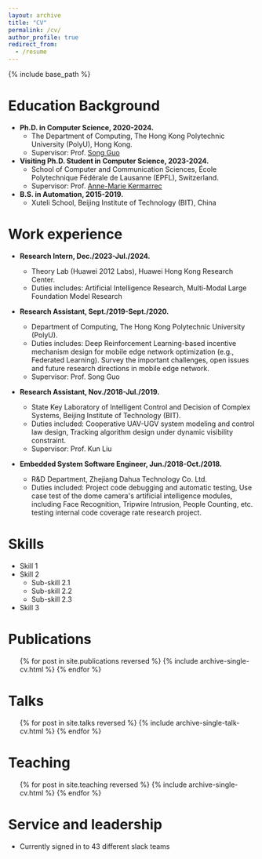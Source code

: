 ```yaml
---
layout: archive
title: "CV"
permalink: /cv/
author_profile: true
redirect_from:
  - /resume
---
```


{% include base_path %}

Education Background
======
* __Ph.D. in Computer Science, 2020-2024.__
  * The Department of Computing, The Hong Kong Polytechnic University (PolyU), Hong Kong.
  * Supervisor: Prof. [Song Guo](https://cse.hkust.edu.hk/admin/people/faculty/profile/songguo)
* __Visiting Ph.D. Student in Computer Science, 2023-2024.__
  * School of Computer and Communication Sciences, École Polytechnique Fédérale de Lausanne (EPFL), Switzerland.
  * Supervisor: Prof. [Anne-Marie Kermarrec](https://people.epfl.ch/anne-marie.kermarrec?lang=en)
* __B.S. in Automation, 2015-2019.__
  * Xuteli School, Beijing Institute of Technology (BIT), China

Work experience
======
* __Research Intern, Dec./2023-Jul./2024.__
  * Theory Lab (Huawei 2012 Labs), Huawei Hong Kong Research Center.
  * Duties includes: Artificial Intelligence Research, Multi-Modal Large Foundation Model Research

* __Research Assistant, Sept./2019-Sept./2020.__
  * Department of Computing, The Hong Kong Polytechnic University (PolyU).
  * Duties includes: Deep Reinforcement Learning-based incentive mechanism design for mobile edge network optimization (e.g., Federated Learning). Survey the important challenges, open issues and future research directions in mobile edge network.
  * Supervisor: Prof. Song Guo

* __Research Assistant, Nov./2018-Jul./2019.__
  * State Key Laboratory of Intelligent Control and Decision of Complex Systems, Beijing Institute of Technology (BIT).
  * Duties included: Cooperative UAV-UGV system modeling and control law design, Tracking algorithm design under dynamic visibility constraint. 
  * Supervisor: Prof. Kun Liu

* __Embedded System Software Engineer, Jun./2018-Oct./2018.__
  * R&D Department, Zhejiang Dahua Technology Co. Ltd.
  * Duties included: Project code debugging and automatic testing, Use case test of the dome camera's artificial intelligence modules, including Face Recognition, Tripwire Intrusion, People Counting, etc. testing internal code coverage rate research project.
  
Skills
======
* Skill 1
* Skill 2
  * Sub-skill 2.1
  * Sub-skill 2.2
  * Sub-skill 2.3
* Skill 3

Publications
======
  <ul>{% for post in site.publications reversed %}
    {% include archive-single-cv.html %}
  {% endfor %}</ul>
  
Talks
======
  <ul>{% for post in site.talks reversed %}
    {% include archive-single-talk-cv.html  %}
  {% endfor %}</ul>
  
Teaching
======
  <ul>{% for post in site.teaching reversed %}
    {% include archive-single-cv.html %}
  {% endfor %}</ul>
  
Service and leadership
======
* Currently signed in to 43 different slack teams
